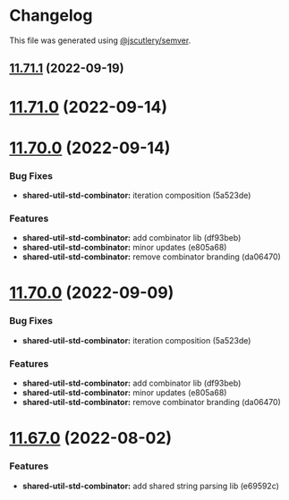 # Changelog

This file was generated using [@jscutlery/semver](https://github.com/jscutlery/semver).

## [11.71.1](https://github.com/brandingbrand/flagship/compare/v11.71.0...v11.71.1) (2022-09-19)



# [11.71.0](https://github.com/brandingbrand/flagship/compare/v11.70.0...v11.71.0) (2022-09-14)



# [11.70.0](https://github.com/brandingbrand/flagship/compare/v11.69.0...v11.70.0) (2022-09-14)


### Bug Fixes

* **shared-util-std-combinator:** iteration composition (5a523de)


### Features

* **shared-util-std-combinator:** add combinator lib (df93beb)
* **shared-util-std-combinator:** minor updates (e805a68)
* **shared-util-std-combinator:** remove combinator branding (da06470)



# [11.70.0](https://github.com/brandingbrand/flagship/compare/v11.69.0...v11.70.0) (2022-09-09)


### Bug Fixes

* **shared-util-std-combinator:** iteration composition (5a523de)


### Features

* **shared-util-std-combinator:** add combinator lib (df93beb)
* **shared-util-std-combinator:** minor updates (e805a68)
* **shared-util-std-combinator:** remove combinator branding (da06470)



# [11.67.0](https://github.com/brandingbrand/flagship/compare/v11.66.0...v11.67.0) (2022-08-02)


### Features

* **shared-util-std-combinator:** add shared string parsing lib (e69592c)

